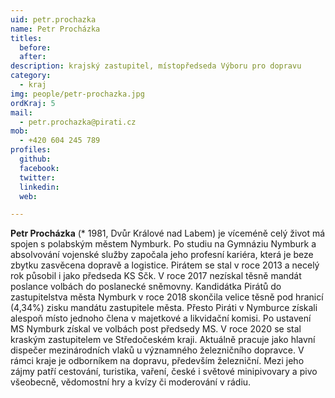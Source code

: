 ```yaml
---
uid: petr.prochazka
name: Petr Procházka
titles:
  before: 
  after:
description: krajský zastupitel, místopředseda Výboru pro dopravu
category:
  - kraj
img: people/petr-prochazka.jpg
ordKraj: 5
mail:
  - petr.prochazka@pirati.cz
mob:
  - +420 604 245 789
profiles:
  github:
  facebook:
  twitter: 
  linkedin: 
  web: 

---
```


**Petr Procházka** (* 1981, Dvůr Králové nad Labem) je víceméně celý život má spojen s polabským městem Nymburk. Po studiu na Gymnáziu Nymburk a absolvování vojenské služby započala jeho profesní kariéra, která je beze zbytku zasvěcena dopravě a logistice. Pirátem se stal v roce 2013 a necelý rok působil i jako předseda KS Sčk. V roce 2017 nezískal těsně mandát poslance volbách do poslanecké sněmovny. Kandidátka Pirátů do zastupitelstva města Nymburk v roce 2018 skončila velice těsně pod hranicí (4,34%) zisku mandátu zastupitele města. Přesto Piráti v Nymburce získali alespoň místo jednoho člena v majetkové a likvidační komisi. Po ustavení MS Nymburk získal ve volbách post předsedy MS. V roce 2020 se stal kraským zastupitelem ve Středočeském kraji. Aktuálně pracuje jako hlavní dispečer mezinárodních vlaků u významného železničního dopravce. V rámci kraje je odborníkem na dopravu, především železniční. Mezi jeho zájmy patří cestování, turistika, vaření, české i světové minipivovary a pivo všeobecně, vědomostní hry a kvízy či moderování v rádiu.
